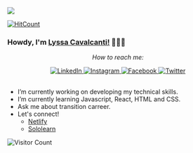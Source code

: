 <img src="techly-readme.gif"/>


[![HitCount](http://hits.dwyl.com/lyssacavalcanti/lyssacavalcanti.svg)](http://hits.dwyl.com/lyssacavalcanti/lyssacavalcanti)

### Howdy, I'm [Lyssa Cavalcanti!](http://www.techly.com.br/) 👩🏽‍💻

<div align="center">

<i>How to reach me:</i><br>

<a href="https://www.linkedin.com/in/lyssacavalcanti/" target="_blank">
	<img src="https://img.shields.io/badge/LinkedIn-%230077B5.svg?&style=flat-square&logo=linkedin&logoColor=white" alt="LinkedIn">
</a>

<a href="https://www.instagram.com/lyssacavalcanti/" target="_blank">
	<img src="https://img.shields.io/badge/Instagram-%23E4405F.svg?&style=flat-square&logo=instagram&logoColor=white" alt="Instagram">
</a>

<a href="https://www.facebook.com/lyssacavalcanti/" target="_blank">
	<img src="https://img.shields.io/badge/Facebook-%231877F2.svg?&style=flat-square&logo=facebook&logoColor=white" alt="Facebook">
</a>

<a href="https://twitter.com/TechLyssa" target="_blank">
	<img src="https://img.shields.io/badge/twitter-blue?&style=flat-square&logo=twitter&logoColor=white" alt="Twitter">
</a>

</div>
<br/>

- I’m currently working on developing my technical skills.
- I’m currently learning Javascript, React, HTML and CSS.
- Ask me about transition carreer.
- Let's connect! 
  - [Netlify](https://app.netlify.com/teams/lyssacavalcanti/)
  - [Sololearn](https://www.sololearn.com/Profile/19522679)
  
![Visitor Count](https://profile-counter.glitch.me/{username}/count.svg)
 